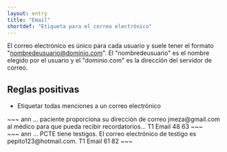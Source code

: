 ```yaml
---
layout: entry
title: "Email"
shortdef: "Etiqueta para el correo electrónico"
---
```


El correo electrónico es único para cada usuario y suele tener el formato "nombredeusuario@dominio.com". El "nombredeusuario" es el nombre elegido por el usuario y el "dominio.com" es la dirección del servidor de correo.

## Reglas positivas

* Etiquetar todas menciones a un correo electrónico

<div class="annotation-correct" markdown="1">
~~~ ann
... paciente proporciona su dirección de correo jmeza@gmail.com al médico para que pueda recibir recordatorios...
T1 Email 48 63 
~~~
</div>

<div class="annotation-correct" markdown="1">
~~~ ann
... PCTE tiene testigos. El correo electrónico de testigo es pepito123@hotmail.com.
T1 Email 61 82 
~~~
</div>


